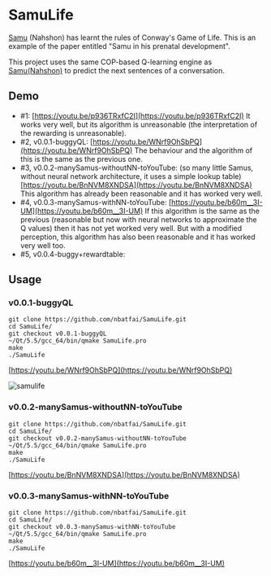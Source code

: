 # SamuLife
[Samu](http://arxiv.org/abs/1511.02889) (Nahshon) has learnt the rules of Conway's Game of Life. This is 
an example of the paper entitled "Samu in his prenatal development".

This project uses the same COP-based Q-learning engine as [Samu(Nahshon)](https://github.com/nbatfai/nahshon) to predict the next sentences of a conversation. 

## Demo
* #1: [https://youtu.be/p936TRxfC2I](https://youtu.be/p936TRxfC2I) It works very well, but its algorithm is unreasonable 
(the interpretation of the rewarding is unreasonable). 
* #2, v0.0.1-buggyQL: [https://youtu.be/WNrf9OhSbPQ](https://youtu.be/WNrf9OhSbPQ) 
The behaviour and the algorithm of this is the same as the previous one.
* #3, v0.0.2-manySamus-withoutNN-toYouTube: (so many little Samus, without neural network architecture, it uses a simple lookup table) 
[https://youtu.be/BnNVM8XNDSA](https://youtu.be/BnNVM8XNDSA) 
This algorithm has already been reasonable and it has worked very well.
* #4, v0.0.3-manySamus-withNN-toYouTube: [https://youtu.be/b60m__3I-UM](https://youtu.be/b60m__3I-UM) 
If this algorithm is the same as the previous (reasonable but now with neural networks to approximate the Q values) then it has 
not yet worked very well. But with a modified perception, this algorithm has also been reasonable and it has worked very well too.
* #5, v0.0.4-buggy+rewardtable:

## Usage

### v0.0.1-buggyQL
```
git clone https://github.com/nbatfai/SamuLife.git
cd SamuLife/
git checkout v0.0.1-buggyQL
~/Qt/5.5/gcc_64/bin/qmake SamuLife.pro
make
./SamuLife
```
[https://youtu.be/WNrf9OhSbPQ](https://youtu.be/WNrf9OhSbPQ)

![samulife](https://cloud.githubusercontent.com/assets/3148120/12007817/7252e9c0-ac16-11e5-9b7a-faa747d93929.png)

### v0.0.2-manySamus-withoutNN-toYouTube

```
git clone https://github.com/nbatfai/SamuLife.git
cd SamuLife/
git checkout v0.0.2-manySamus-withoutNN-toYouTube
~/Qt/5.5/gcc_64/bin/qmake SamuLife.pro
make
./SamuLife
```
[https://youtu.be/BnNVM8XNDSA](https://youtu.be/BnNVM8XNDSA)

### v0.0.3-manySamus-withNN-toYouTube

```
git clone https://github.com/nbatfai/SamuLife.git
cd SamuLife/
git checkout v0.0.3-manySamus-withNN-toYouTube
~/Qt/5.5/gcc_64/bin/qmake SamuLife.pro
make
./SamuLife
```
[https://youtu.be/b60m__3I-UM](https://youtu.be/b60m__3I-UM)

